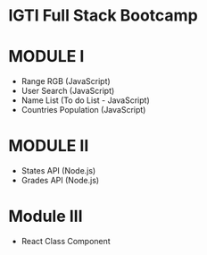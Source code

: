 # IGTI Full Stack Bootcamp


# MODULE I

- Range RGB (JavaScript)
- User Search (JavaScript)
- Name List (To do List - JavaScript)
- Countries Population (JavaScript)

# MODULE II

- States API (Node.js)
- Grades API (Node.js)

# Module III

- React Class Component
